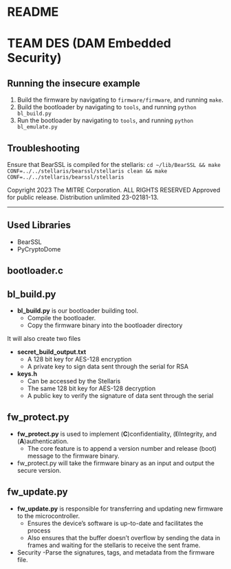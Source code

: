 # README

# TEAM DES (DAM Embedded Security)

## Running the insecure example

1. Build the firmware by navigating to `firmware/firmware`, and running `make`.
2. Build the bootloader by navigating to `tools`, and running `python bl_build.py`
2. Run the bootloader by navigating to `tools`, and running `python bl_emulate.py`

## Troubleshooting

Ensure that BearSSL is compiled for the stellaris: `cd ~/lib/BearSSL && make CONF=../../stellaris/bearssl/stellaris clean && make CONF=../../stellaris/bearssl/stellaris`

Copyright 2023 The MITRE Corporation. ALL RIGHTS RESERVED
Approved for public release. Distribution unlimited 23-02181-13.

__________________________________________________________
## Used Libraries
- BearSSL
- PyCryptoDome


## bootloader.c

## bl_build.py
- **bl_build.py** is our bootloader building tool.
  - Compile the bootloader.
  - Copy the firmware binary into the bootloader directory
  
It will also create two files 
- **secret_build_output.txt**
  - A 128 bit key for AES-128 encryption
  - A private key to sign data sent through the serial for RSA
- **keys.h**
  - Can be accessed by the Stellaris
  - The same 128 bit key for AES-128 decryption
  - A public key to verify the signature of data sent through the serial
 
## fw_protect.py
- **fw_protect.py** is used to implement (**C**)confidentiality, (**I**)Integrity, and (**A**)authentication.
  - The core feature is to append a version number and release (boot) message to the firmware binary.
- fw_protect.py will take the firmware binary as an input and output the secure version.

## fw_update.py
- **fw_update.py** is responsible for transferring and updating new firmware to the microcontroller.
  - Ensures the device’s software is up-to-date and facilitates the process
  - Also ensures that the buffer doesn’t overflow by sending the data in frames and waiting for the stellaris to receive the sent frame.
- Security
   -Parse the signatures, tags, and metadata from the firmware file.



